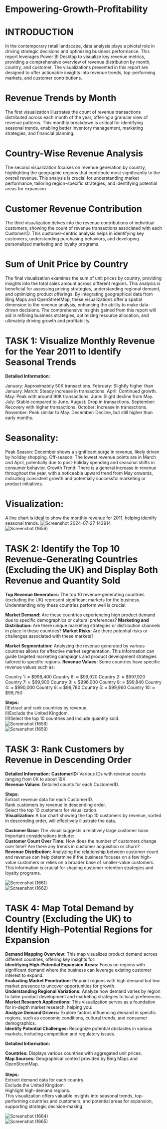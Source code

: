 # Empowering-Growth-Profitability 
# INTRODUCTION <br>
In the contemporary retail landscape, data analysis plays a pivotal role in driving strategic decisions and optimizing business performance. This report leverages Power BI Desktop to visualize key revenue metrics, providing a comprehensive overview of revenue distribution by month, country, and customer. The visualizations presented in this report are designed to offer actionable insights into revenue trends, top-performing markets, and customer contributions.<br>

 # Revenue Trends by Month
The first visualization illustrates the count of revenue transactions distributed across each month of the year, offering a granular view of revenue patterns. This monthly breakdown is critical for identifying seasonal trends, enabling better inventory management, marketing strategies, and financial planning.<br>

# Country-Wise Revenue Analysis
The second visualization focuses on revenue generation by country, highlighting the geographic regions that contribute most significantly to the overall revenue. This analysis is crucial for understanding market performance, tailoring region-specific strategies, and identifying potential areas for expansion.<br>

# Customer Revenue Contribution
The third visualization delves into the revenue contributions of individual customers, showing the count of revenue transactions associated with each CustomerID. This customer-centric analysis helps in identifying key customers, understanding purchasing behaviors, and developing personalized marketing and loyalty programs.<br>

# Sum of Unit Price by Country
The final visualization examines the sum of unit prices by country, providing insights into the total sales amount across different regions. This analysis is beneficial for assessing pricing strategies, understanding regional demand, and optimizing product offerings.
By integrating geographical data from Bing Maps and OpenStreetMap, these visualizations offer a spatial dimension to the revenue analysis, enhancing the ability to make data-driven decisions. The comprehensive insights gained from this report will aid in refining business strategies, optimizing resource allocation, and ultimately driving growth and profitability.<br>

# TASK 1: Visualize Monthly Revenue for the Year 2011 to Identify Seasonal Trends

**Detailed Information:** <br>

January: Approximately 50K transactions.
February: Slightly higher than January.
March: Steady increase in transactions.
April: Continued growth.
May: Peak with around 90K transactions.
June: Slight decline from May.
July: Stable compared to June.
August: Drop in transactions.
September: Recovery with higher transactions.
October: Increase in transactions.
November: Peak similar to May.
December: Decline, but still higher than early months.

# Seasonality:<br>
Peak Season: December shows a significant surge in revenue, likely driven by holiday shopping.
Off-season: The lowest revenue points are in March and April, potentially due to post-holiday spending and seasonal shifts in consumer behavior.
Growth Trend: There is a general increase in revenue throughout the year, with a noticeable upward trend from May onwards, indicating consistent growth and potentially successful marketing or product initiatives.

# Visualization:
A line chart is ideal to show the monthly revenue for 2011, helping identify seasonal trends.
![Screenshot 2024-07-27 143914](https://github.com/user-attachments/assets/310e5634-a26f-4d91-aa5a-42a30e25f0d5)<br>
![Screenshot (1656)](https://github.com/user-attachments/assets/3819fe99-1bc1-4cc9-be9a-c96d031bfdf5)

# TASK 2: Identify the Top 10 Revenue-Generating Countries (Excluding the UK) and Display Both Revenue and Quantity Sold <br>

**Top Revenue Generators:** The top 10 revenue-generating countries (excluding the UK) represent significant markets for the business.<br>
Understanding why these countries perform well is crucial:

**Market Demand:** Are these countries experiencing high product demand due to specific demographics or cultural preferences?
**Marketing and Distribution:** Are there unique marketing strategies or distribution channels in place in these countries?
**Market Risks:** Are there potential risks or challenges associated with these markets?

**Market Segmentation:** Analyzing the revenue generated by various countries allows for effective market segmentation. This information can guide targeted marketing campaigns and product development strategies tailored to specific regions.
**Revenue Values:** Some countries have specific revenue values such as:

Country 1: ≈ $998,400                    Country 6: ≈ $99,920
Country 2: ≈ $997,920                    Country 7: ≈ $99,900
Country 3: ≈ $996,000                    Country 8: ≈ $99,840
Country 4: ≈ $990,000                    Country 9: ≈ $99,780 
Country 5: ≈ $99,960                     Country 10: ≈ $99,750

**Steps:** <br>
I)Extract and rank countries by revenue. <br>
II)Exclude the United Kingdom. <br>
III)Select the top 10 countries and include quantity sold. <br>
![Screenshot (1658)](https://github.com/user-attachments/assets/45b54e2e-d142-4215-bfa9-732585bad429) <br>
![Screenshot (1659)](https://github.com/user-attachments/assets/324d8276-9999-42b9-8641-cb4aca54bcb1) <br>

 # TASK 3: Rank Customers by Revenue in Descending Order

**Detailed Information:**
**CustomerID:** Various IDs with revenue counts ranging from 0K to about 19K. <br>
**Revenue Values:** Detailed counts for each CustomerID.<br>

**Steps:** <br>
Extract revenue data for each CustomerID.<br>
Rank customers by revenue in descending order.<br>
Select the top 10 customers for visualization.<br>
**Visualization:**
A bar chart showing the top 10 customers by revenue, sorted in descending order, will effectively illustrate the data.


**Customer Base:** The visual suggests a relatively large customer base. Important considerations include:<br>
**Customer Count Over Time:** How does the number of customers change over time? Are there any trends in customer acquisition or churn?<br>
**Revenue Distribution:** Analyzing the relationship between customer count and revenue can help determine if the business focuses on a few high-value customers or relies on a broader base of smaller-value customers. This information is crucial for shaping customer retention strategies and loyalty programs.<br>

![Screenshot (1661)](https://github.com/user-attachments/assets/c37ac6ff-3d35-4ea0-93ec-a1e8f24de726)<br>
![Screenshot (1662)](https://github.com/user-attachments/assets/07090e8e-8dce-4552-9ccf-d282983afcef)<br>

# TASK 4: Map Total Demand by Country (Excluding the UK) to Identify High-Potential Regions for Expansion <br>

**Demand Mapping Overview:** This map visualizes product demand across different countries, offering key insights for:<br>
**Identifying High-Potential Expansion Areas:** Focus on regions with significant demand where the business can leverage existing customer interest to expand.<br>
**Evaluating Market Penetration:** Pinpoint regions with high demand but low market presence to uncover opportunities for growth.<br>
**Understanding Regional Variations:** Analyze how demand varies by region to tailor product development and marketing strategies to local preferences.<br>
**Market Research Applications:** This visualization serves as a foundation for in-depth market research, helping you:<br>
**Analyze Demand Drivers:** Explore factors influencing demand in specific regions, such as economic conditions, cultural trends, and consumer demographics.<br>
**Identify Potential Challenges:** Recognize potential obstacles in various markets, including competition and regulatory issues.<br>

**Detailed Information:** <br>

**Countries:** Displays various countries with aggregated unit prices.<br>
**Map Sources:** Geographical context provided by Bing Maps and OpenStreetMap.<br>
<br> **Steps:** <br>
Extract demand data for each country.<br>
Exclude the United Kingdom.<br>
Highlight high-demand regions.<br>
This visualization offers valuable insights into seasonal trends, top-performing countries and customers, and potential areas for expansion, supporting strategic decision-making.<br>

![Screenshot (1664)](https://github.com/user-attachments/assets/ff468e7a-baa5-4334-881a-67c9b185b56a)<br>
![Screenshot (1665)](https://github.com/user-attachments/assets/5e93f251-1fae-4bb2-85b2-1129ac2ac1e7)<br>














